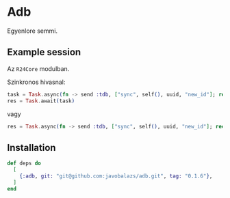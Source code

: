 # Adb

Egyenlore semmi.

## Example session

Az `R24Core` modulban.

Szinkronos hivasnal:

```elixir
task = Task.async(fn -> send :tdb, ["sync", self(), uuid, "new_id"]; receive do msg -> msg end end)
res = Task.await(task)
```

vagy

```elixir
res = Task.async(fn -> send :tdb, ["sync", self(), uuid, "new_id"]; receive do msg -> msg end end) |> Task.await()
```

## Installation

```elixir
def deps do
  [
    {:adb, git: "git@github.com:javobalazs/adb.git", tag: "0.1.6"},
  ]
end
```
